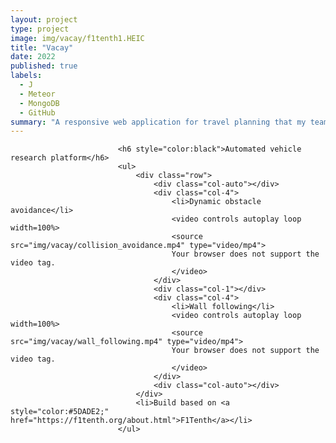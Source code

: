 ```yaml
---
layout: project
type: project
image: img/vacay/f1tenth1.HEIC  
title: "Vacay"
date: 2022
published: true
labels:
  - J
  - Meteor
  - MongoDB
  - GitHub
summary: "A responsive web application for travel planning that my team developed in ICS 415."
---
```


							<h6 style="color:black">Automated vehicle research platform</h6>
							<ul>
								<div class="row">
									<div class="col-auto"></div>
									<div class="col-4">
										<li>Dynamic obstacle avoidance</li>
										<video controls autoplay loop width=100%>
										<source src="img/vacay/collision_avoidance.mp4" type="video/mp4">
										Your browser does not support the video tag.
										</video>
									</div>
									<div class="col-1"></div>
									<div class="col-4">
										<li>Wall following</li>
										<video controls autoplay loop width=100%>
										<source src="img/vacay/wall_following.mp4" type="video/mp4">
										Your browser does not support the video tag.
										</video>
									</div>
									<div class="col-auto"></div>
								</div>
								<li>Build based on <a style="color:#5DADE2;" href="https://f1tenth.org/about.html">F1Tenth</a></li>
							</ul>

